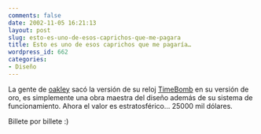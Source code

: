 ```yaml
---
comments: false
date: 2002-11-05 16:21:13
layout: post
slug: esto-es-uno-de-esos-caprichos-que-me-pagara
title: Esto es uno de esos caprichos que me pagaría…
wordpress_id: 662
categories:
- Diseño
---
```


La gente de [oakley](http://www.oakley.com) sacó la versión de su reloj [TimeBomb](http://www.oakley.com/ostore/watches/limited_edition_timebomb/) en su versión de oro, es simplemente una obra maestra del diseño además de su sistema de funcionamiento. Ahora el valor es estratosférico… 25000 mil dólares.





Billete por billete :)




 
